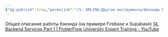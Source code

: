 ```yaml
---
{"dg-publish":true,"permalink":"/5. ONLINE/Другие инструменты/Бекэнды backends/","created":"2024-11-26T15:12:32.761-03:00","updated":"2024-11-26T15:14:10.144-03:00"}
---
```


Общее описание работы бэкэнда (на примере Firebase и Supabase)
[14. Backend Services Part 1 | FlutterFlow University Expert Training - YouTube](https://www.youtube.com/watch?v=6WaPYOHZB2E)
